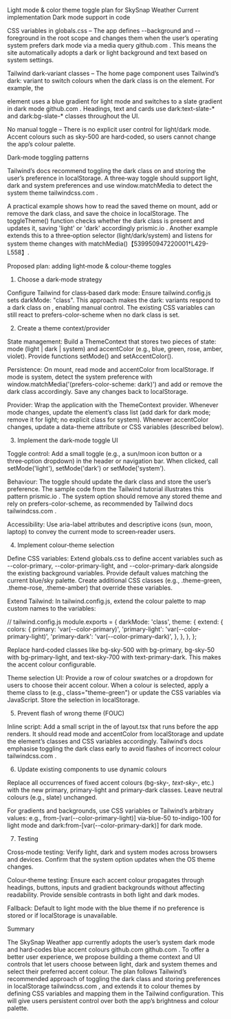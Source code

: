 Light mode & color theme toggle plan for SkySnap Weather
Current implementation
Dark mode support in code

CSS variables in globals.css – The app defines --background and --foreground in the root scope and changes them when the user’s operating system prefers dark mode via a media query
github.com
. This means the site automatically adopts a dark or light background and text based on system settings.

Tailwind dark‑variant classes – The home page component uses Tailwind’s dark: variant to switch colours when the dark class is on the <html> element. For example, the <main> element uses a blue gradient for light mode and switches to a slate gradient in dark mode
github.com
. Headings, text and cards use dark:text-slate-* and dark:bg-slate-* classes throughout the UI.

No manual toggle – There is no explicit user control for light/dark mode. Accent colours such as sky-500 are hard‑coded, so users cannot change the app’s colour palette.

Dark‑mode toggling patterns

Tailwind’s docs recommend toggling the dark class on <html> and storing the user’s preference in localStorage. A three‑way toggle should support light, dark and system preferences and use window.matchMedia to detect the system theme
tailwindcss.com
.

A practical example shows how to read the saved theme on mount, add or remove the dark class, and save the choice in localStorage. The toggleTheme() function checks whether the dark class is present and updates it, saving 'light' or 'dark' accordingly
prismic.io
. Another example extends this to a three‑option selector (light/dark/system) and listens for system theme changes with matchMedia()【539950947220001†L429-L558】.

Proposed plan: adding light‑mode & colour‑theme toggles
1. Choose a dark‑mode strategy

Configure Tailwind for class‑based dark mode: Ensure tailwind.config.js sets darkMode: "class". This approach makes the dark: variants respond to a dark class on <html>, enabling manual control. The existing CSS variables can still react to prefers-color-scheme when no dark class is set.

2. Create a theme context/provider

State management: Build a ThemeContext that stores two pieces of state: mode (light | dark | system) and accentColor (e.g., blue, green, rose, amber, violet). Provide functions setMode() and setAccentColor().

Persistence: On mount, read mode and accentColor from localStorage. If mode is system, detect the system preference with window.matchMedia('(prefers-color-scheme: dark)') and add or remove the dark class accordingly. Save any changes back to localStorage.

Provider: Wrap the application with the ThemeContext provider. Whenever mode changes, update the <html> element’s class list (add dark for dark mode; remove it for light; no explicit class for system). Whenever accentColor changes, update a data-theme attribute or CSS variables (described below).

3. Implement the dark‑mode toggle UI

Toggle control: Add a small toggle (e.g., a sun/moon icon button or a three‑option dropdown) in the header or navigation bar. When clicked, call setMode('light'), setMode('dark') or setMode('system').

Behaviour: The toggle should update the dark class and store the user’s preference. The sample code from the Tailwind tutorial illustrates this pattern
prismic.io
. The system option should remove any stored theme and rely on prefers-color-scheme, as recommended by Tailwind docs
tailwindcss.com
.

Accessibility: Use aria-label attributes and descriptive icons (sun, moon, laptop) to convey the current mode to screen‑reader users.

4. Implement colour‑theme selection

Define CSS variables: Extend globals.css to define accent variables such as --color-primary, --color-primary-light, and --color-primary-dark alongside the existing background variables. Provide default values matching the current blue/sky palette. Create additional CSS classes (e.g., .theme-green, .theme-rose, .theme-amber) that override these variables.

Extend Tailwind: In tailwind.config.js, extend the colour palette to map custom names to the variables:

// tailwind.config.js
module.exports = {
  darkMode: 'class',
  theme: {
    extend: {
      colors: {
        primary: 'var(--color-primary)',
        'primary-light': 'var(--color-primary-light)',
        'primary-dark': 'var(--color-primary-dark)',
      },
    },
  },
};


Replace hard‑coded classes like bg-sky-500 with bg-primary, bg-sky-50 with bg-primary-light, and text-sky-700 with text-primary-dark. This makes the accent colour configurable.

Theme selection UI: Provide a row of colour swatches or a dropdown for users to choose their accent colour. When a colour is selected, apply a theme class to <html> (e.g., class="theme-green") or update the CSS variables via JavaScript. Store the selection in localStorage.

5. Prevent flash of wrong theme (FOUC)

Inline script: Add a small script in the <head> of layout.tsx that runs before the app renders. It should read mode and accentColor from localStorage and update the <html> element’s classes and CSS variables accordingly. Tailwind’s docs emphasise toggling the dark class early to avoid flashes of incorrect colour
tailwindcss.com
.

6. Update existing components to use dynamic colours

Replace all occurrences of fixed accent colours (bg-sky-*, text-sky-*, etc.) with the new primary, primary-light and primary-dark classes. Leave neutral colours (e.g., slate) unchanged.

For gradients and backgrounds, use CSS variables or Tailwind’s arbitrary values: e.g., from-[var(--color-primary-light)] via-blue-50 to-indigo-100 for light mode and dark:from-[var(--color-primary-dark)] for dark mode.

7. Testing

Cross‑mode testing: Verify light, dark and system modes across browsers and devices. Confirm that the system option updates when the OS theme changes.

Colour‑theme testing: Ensure each accent colour propagates through headings, buttons, inputs and gradient backgrounds without affecting readability. Provide sensible contrasts in both light and dark modes.

Fallback: Default to light mode with the blue theme if no preference is stored or if localStorage is unavailable.

Summary

The SkySnap Weather app currently adopts the user’s system dark mode and hard‑codes blue accent colours
github.com
github.com
. To offer a better user experience, we propose building a theme context and UI controls that let users choose between light, dark and system themes and select their preferred accent colour. The plan follows Tailwind’s recommended approach of toggling the dark class and storing preferences in localStorage
tailwindcss.com
, and extends it to colour themes by defining CSS variables and mapping them in the Tailwind configuration. This will give users persistent control over both the app’s brightness and colour palette.